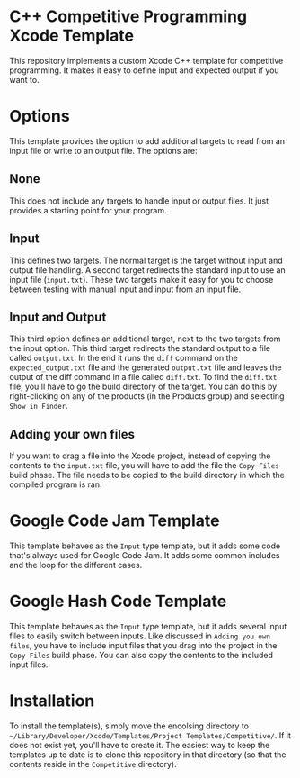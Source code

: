# C++ Competitive Programming Xcode Template
This repository implements a custom Xcode C++ template for competitive programming. It makes it easy to define input and expected output if you want to.

# Options
This template provides the option to add additional targets to read from an input file or write to an output file. The options are:

## None
This does not include any targets to handle input or output files. It just provides a starting point for your program.

## Input
This defines two targets. The normal target is the target without input and output file handling. A second target redirects the standard input to use an input file (`input.txt`). These two targets make it easy for you to choose between testing with manual input and input from an input file.

## Input and Output
This third option defines an additional target, next to the two targets from the input option. This third target redirects the standard output to a file called `output.txt`. In the end it runs the `diff` command on the `expected_output.txt` file and the generated `output.txt` file and leaves the output of the diff command in a file called `diff.txt`. To find the `diff.txt` file, you'll have to go the build directory of the target. You can do this by right-clicking on any of the products (in the Products group) and selecting `Show in Finder`.

## Adding your own files
If you want to drag a file into the Xcode project, instead of copying the contents to the `input.txt` file, you will have to add the file the `Copy Files` build phase. The file needs to be copied to the build directory in which the compiled program is ran.

# Google Code Jam Template
This template behaves as the `Input` type template, but it adds some code that's always used for Google Code Jam. It adds some common includes and the loop for the different cases.

# Google Hash Code Template
This template behaves as the `Input` type template, but it adds several input files to easily switch between inputs. Like discussed in `Adding you own files`, you have to include input files that you drag into the project in the `Copy Files` build phase. You can also copy the contents to the included input files.

# Installation
To install the template(s), simply move the encolsing directory to `~/Library/Developer/Xcode/Templates/Project Templates/Competitive/`. If it does not exist yet, you'll have to create it. The easiest way to keep the templates up to date is to clone this repository in that directory (so that the contents reside in the `Competitive` directory).
